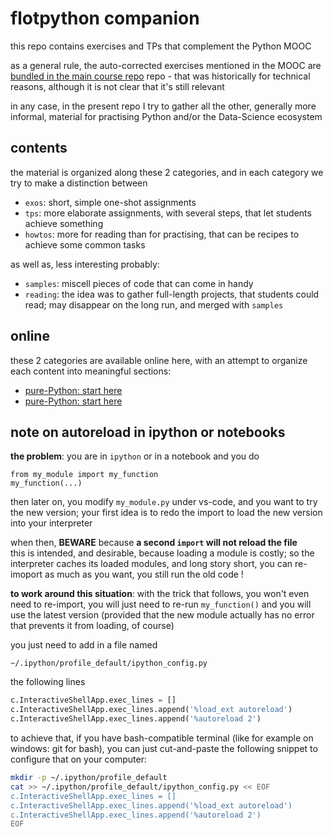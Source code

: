 # flotpython companion

this repo contains exercises and TPs that complement the Python MOOC

as a general rule, the auto-corrected exercises mentioned in the MOOC are
[bundled in the main course repo](https://github.com/flotpython/course) repo -
that was historically for technical reasons, although it is not clear that it's
still relevant

in any case, in the present repo I try to gather all the other, generally more
informal, material for practising Python and/or the Data-Science ecosystem

## contents

the material is organized along these 2 categories, and in each category we try
to make a distinction between

* `exos`: short, simple one-shot assignments
* `tps`: more elaborate assignments, with several steps, that let students
  achieve something
* `howtos`: more for reading than for practising, that can be recipes to achieve
  some common tasks

as well as, less interesting probably:

* `samples`: miscell pieces of code that can come in handy
* `reading`: the idea was to gather full-length projects, that students could
  read; may disappear on the long run, and merged with `samples`

## online

these 2 categories are available online here, with an attempt to organize each
content into meaningful sections:

* [pure-Python: start here](https://nbhosting.inria.fr/builds/python-exos/python/latest/README.html)
* [pure-Python: start here](https://nbhosting.inria.fr/builds/python-exos/data-science/latest/README.html)

## note on autoreload in ipython or notebooks

**the problem**: you are in `ipython` or in a notebook and you do

```
from my_module import my_function
my_function(...)
```

then later on, you modify `my_module.py` under vs-code, and you want to try the
new version; your first idea is to redo the import to load the new version into
your interpreter

when then, **BEWARE** because **a second `import` will not reload the file**  
this is intended, and desirable, because loading a module is costly; so the
interpreter caches its loaded modules, and long story short, you can re-imoport
as much as you want, you still run the old code !

**to work around this situation**: with the trick that follows, you won't even
need to re-import, you will just need to re-run `my_function()` and you will use
the latest version (provided that the new module actually has no error that
prevents it from loading, of course)

you just need to add in a file named

```
~/.ipython/profile_default/ipython_config.py
```

the following lines

```python
c.InteractiveShellApp.exec_lines = []
c.InteractiveShellApp.exec_lines.append('%load_ext autoreload')
c.InteractiveShellApp.exec_lines.append('%autoreload 2')
```

to achieve that, if you have bash-compatible terminal (like for example on
windows: git for bash), you can just cut-and-paste the following snippet to
configure that on your computer:

```bash
mkdir -p ~/.ipython/profile_default
cat >> ~/.ipython/profile_default/ipython_config.py << EOF
c.InteractiveShellApp.exec_lines = []
c.InteractiveShellApp.exec_lines.append('%load_ext autoreload')
c.InteractiveShellApp.exec_lines.append('%autoreload 2')
EOF
```
